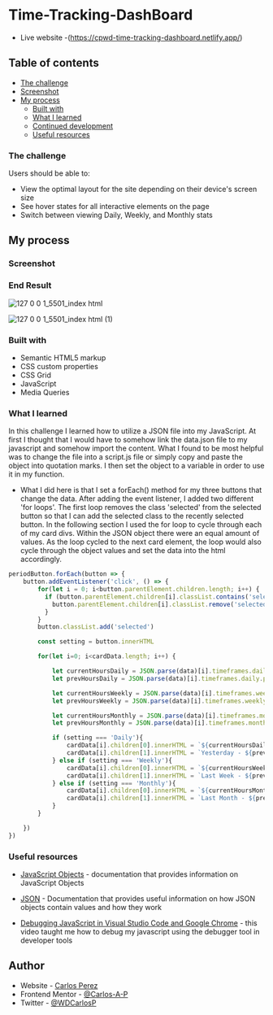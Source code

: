 # Time-Tracking-DashBoard

- Live website -(https://cpwd-time-tracking-dashboard.netlify.app/)

## Table of contents

- [The challenge](#the-challenge)
- [Screenshot](#screenshot)
- [My process](#my-process)
  - [Built with](#built-with)
  - [What I learned](#what-i-learned)
  - [Continued development](#continued-development)
  - [Useful resources](#useful-resources)

### The challenge

Users should be able to:

- View the optimal layout for the site depending on their device's screen size
- See hover states for all interactive elements on the page
- Switch between viewing Daily, Weekly, and Monthly stats

## My process

### Screenshot

### End Result

![127 0 0 1_5501_index html](https://user-images.githubusercontent.com/85038929/133371242-06e8186e-6de8-43f6-b475-d41fe1e912c3.png)

![127 0 0 1_5501_index html (1)](https://user-images.githubusercontent.com/85038929/133371301-c71ba864-adfa-4860-99dd-19ebac4d9f55.png)

### Built with

- Semantic HTML5 markup
- CSS custom properties
- CSS Grid
- JavaScript
- Media Queries

### What I learned

In this challenge I learned how to utilize a JSON file into my JavaScript. At first I thought that I would have to somehow link the data.json file to my javascript and somehow import the content. What I found to be most helpful was to change the file into a script.js file or simply copy and paste the object into quotation marks. I then set the object to a variable in order to use it in my function.

- What I did here is that I set a forEach() method for my three buttons that change the data. After adding the event listener, I added two different 'for loops'. The first loop removes the class 'selected' from the selected button so that I can add the selected class to the recently selected button. In the following section I used the for loop to cycle through each of my card divs. Within the JSON object there were an equal amount of values. As the loop cycled to the next card element, the loop would also cycle through the object values and set the data into the html accordingly.

```Javascript
periodButton.forEach(button => {
    button.addEventListener('click', () => {
        for(let i = 0; i<button.parentElement.children.length; i++) {
          if (button.parentElement.children[i].classList.contains('selected')){
            button.parentElement.children[i].classList.remove('selected')
          }
        }
        button.classList.add('selected')

        const setting = button.innerHTML

        for(let i=0; i<cardData.length; i++) {

            let currentHoursDaily = JSON.parse(data)[i].timeframes.daily.current
            let prevHoursDaily = JSON.parse(data)[i].timeframes.daily.previous

            let currentHoursWeekly = JSON.parse(data)[i].timeframes.weekly.current
            let prevHoursWeekly = JSON.parse(data)[i].timeframes.weekly.previous

            let currentHoursMonthly = JSON.parse(data)[i].timeframes.monthly.current
            let prevHoursMonthly = JSON.parse(data)[i].timeframes.monthly.previous

            if (setting === 'Daily'){
                cardData[i].children[0].innerHTML = `${currentHoursDaily}hrs`
                cardData[i].children[1].innerHTML = `Yesterday - ${prevHoursDaily}hrs`
            } else if (setting === 'Weekly'){
                cardData[i].children[0].innerHTML = `${currentHoursWeekly}hrs`
                cardData[i].children[1].innerHTML = `Last Week - ${prevHoursWeekly}hrs`
            } else if (setting === 'Monthly'){
                cardData[i].children[0].innerHTML = `${currentHoursMonthly}hrs`
                cardData[i].children[1].innerHTML = `Last Month - ${prevHoursMonthly}hrs`
            }
        }

    })
})
```

### Useful resources

- [JavaScript Objects](https://www.w3schools.com/js/js_objects.asp) - documentation that provides information on JavaScript Objects

- [JSON](https://developer.mozilla.org/en-US/docs/Web/JavaScript/Reference/Global_Objects/JSON) - Documentation that provides useful information on how JSON objects contain values and how they work

- [Debugging JavaScript in Visual Studio Code and Google Chrome](https://www.youtube.com/watch?v=AX7uybwukkk&ab_channel=JamesQQuick) - this video taught me how to debug my javascript using the debugger tool in developer tools

## Author

- Website - [Carlos Perez](https://www.site.com)
- Frontend Mentor - [@Carlos-A-P](https://www.frontendmentor.io/profile/yourusername)
- Twitter - [@WDCarlosP](https://www.twitter.com/WDCarlosP)
